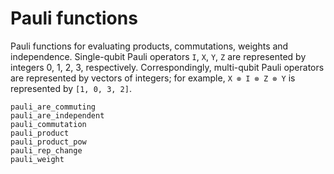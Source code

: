 # Pauli functions

Pauli functions for evaluating products, commutations, weights and independence.
Single-qubit Pauli operators ``I``, ``X``, ``Y``, ``Z`` are represented by integers
0, 1, 2, 3, respectively. Correspondingly, multi-qubit Pauli operators are represented by
vectors of integers; for example, ``X ⊗ I ⊗ Z ⊗ Y`` is represented by `[1, 0, 3, 2]`.

```@docs
pauli_are_commuting
pauli_are_independent
pauli_commutation
pauli_product
pauli_product_pow
pauli_rep_change
pauli_weight
```